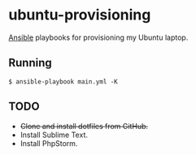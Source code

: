 # ubuntu-provisioning

[Ansible](http://ansible.com/) playbooks for provisioning my Ubuntu laptop.

## Running

`$ ansible-playbook main.yml -K`

## TODO

* <s>Clone and install dotfiles from GitHub.</s>
* Install Sublime Text.
* Install PhpStorm.
